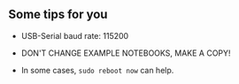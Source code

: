 ## Some tips for you

- USB-Serial baud rate: 115200

- DON'T CHANGE EXAMPLE NOTEBOOKS, MAKE A COPY!

- In some cases, `sudo reboot now` can help.